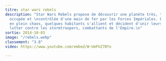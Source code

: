 ```yaml
---
titre: star wars rebels
description: "Star Wars Rebels propose de découvrir une planète très, très lointaine
  occupée et \ncontrôlée d'une main de fer par les Forces Impériales. Dans cet univers
  en plein chaos, quelques habitants s'allient et décident d'unir leurs forces pour
  lutter contre les stormtroopers, combattants de l'Empire.\n"
sortie: 2014-10-03
image: "/rebels.webp"
classement: "3.8"
video: https://www.youtube.com/embed/W-UmFkZ7BYo

---
```

